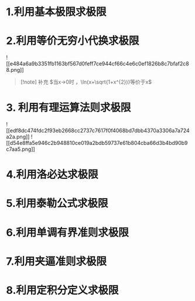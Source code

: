 # 1.利用基本极限求极限
# 2.利用等价无穷小代换求极限
![[e484a6a9b3351fb1163bf567d0feff7ce944cf66c4e6c0ef1826b8c7bfaf2c88.png]]
>[!note] 补充
>$当x→0时 ，\ln(x+\sqrt{1+x^{2})}等价于x$

# 3. 利用有理运算法则求极限

![[edf8dc474fdc2f93eb2668cc2737c7617f0f4068bd7dbb4370a3306a7a724a2a.png]]
![[d54e8ffa5e946c2b948810ce019a2bdb59737e61b804cba66d3b4bd90b9c7aa5.png]]
# 4.利用洛必达求极限

# 5.利用泰勒公式求极限

# 6.利用单调有界准则求极限
# 7.利用夹逼准则求极限

# 8.利用定积分定义求极限

